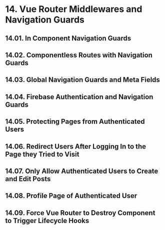 # 14. Vue Router Middlewares and Navigation Guards

## 14.01. In Component Navigation Guards

## 14.02. Componentless Routes with Navigation Guards

## 14.03. Global Navigation Guards and Meta Fields

## 14.04. Firebase Authentication and Navigation Guards

## 14.05. Protecting Pages from Authenticated Users

## 14.06. Redirect Users After Logging In to the Page they Tried to Visit

## 14.07. Only Allow Authenticated Users to Create and Edit Posts

## 14.08. Profile Page of Authenticated User

## 14.09. Force Vue Router to Destroy Component to Trigger Lifecycle Hooks
